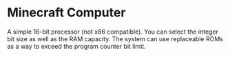# Minecraft Computer
A simple 16-bit processor (not x86 compatible). You can select the integer bit size as well as the RAM capacity. The system can use replaceable ROMs as a way to exceed the program counter bit limit.
